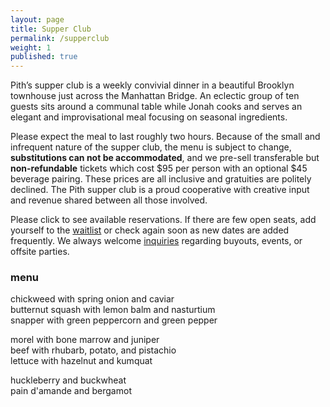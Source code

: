 ```yaml
---
layout: page
title: Supper Club
permalink: /supperclub
weight: 1
published: true
---
```

<script src='https://js.tito.io/v1' async></script>
<script>TitoDevelopmentMode = true</script>
Pith’s supper club is a weekly convivial dinner in a beautiful Brooklyn townhouse just across the Manhattan Bridge. An eclectic group of ten guests sits around a communal table while Jonah cooks and serves an elegant and improvisational meal focusing on seasonal ingredients.  

Please expect the meal to last roughly two hours. Because of the small and infrequent nature of the supper club, the menu is subject to change, **substitutions can not be accommodated**, and we pre-sell transferable but **non-refundable** tickets which cost $95 per person with an optional $45 beverage pairing. These prices are all inclusive and gratuities are politely declined. The Pith supper club is a proud cooperative with creative input and revenue shared between all those involved.  

Please click <tito-button event="pith/supper-club"></tito-button> to see available reservations. If there are few open seats, add yourself to the [waitlist](http://eepurl.com/bZ8dIf) or check again soon as new dates are added frequently. We always welcome [inquiries](mailto:inquiries@pith.space) regarding buyouts, events, or offsite parties.  

### menu
chickweed with spring onion and caviar  
butternut squash with lemon balm and nasturtium   
snapper with green peppercorn and green pepper    

morel with bone marrow and juniper  
beef with rhubarb, potato, and pistachio  
lettuce with hazelnut and kumquat  

huckleberry and buckwheat  
pain d'amande and bergamot
